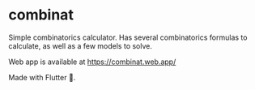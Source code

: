 # combinat

Simple combinatorics calculator. Has several combinatorics formulas to calculate, as well as a few models to solve.

Web app is available at https://combinat.web.app/

Made with Flutter 💙.
